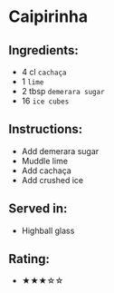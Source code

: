 # Caipirinha

## Ingredients:
- 4 cl `cachaça`
- 1 `lime`
- 2 tbsp `demerara sugar`
- 16 `ice cubes`

## Instructions:
- Add demerara sugar
- Muddle lime
- Add cachaça
- Add crushed ice

## Served in:
- Highball glass

## Rating:
- ★★★☆☆